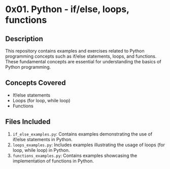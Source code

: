 # 0x01. Python - if/else, loops, functions

## Description
This repository contains examples and exercises related to Python programming concepts such as if/else statements, loops, and functions. These fundamental concepts are essential for understanding the basics of Python programming.

## Concepts Covered
- If/else statements
- Loops (for loop, while loop)
- Functions

## Files Included
1. `if_else_examples.py`: Contains examples demonstrating the use of if/else statements in Python.
2. `loops_examples.py`: Includes examples illustrating the usage of loops (for loop, while loop) in Python.
3. `functions_examples.py`: Contains examples showcasing the implementation of functions in Python.

